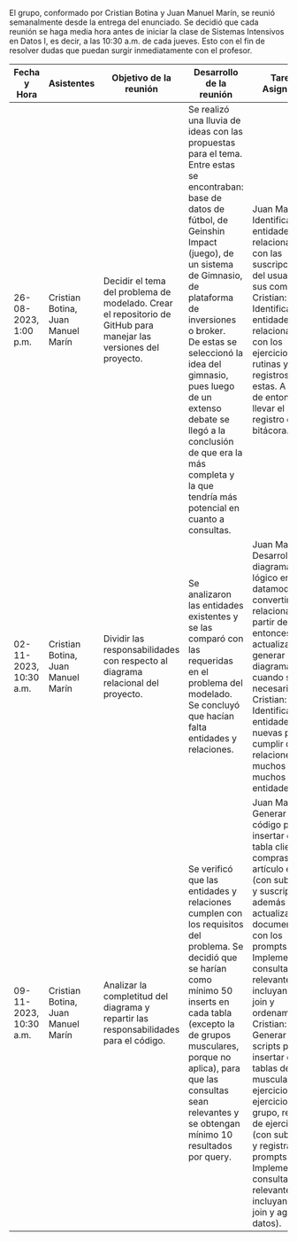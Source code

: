 
El grupo, conformado por Cristian Botina y Juan Manuel Marín, se reunió semanalmente desde la entrega del enunciado.  Se decidió que cada reunión se haga media hora antes de iniciar la clase de Sistemas Intensivos en Datos I, es decir, a las 10:30 a.m. de cada jueves. Esto con el fin de resolver dudas que puedan surgir inmediatamente con el profesor.

| Fecha y Hora           | Asistentes                         | Objetivo de la reunión                                                                                            | Desarrollo de la reunión                                                                                                                                                                                                                                                                                                                                                                                     | Tareas Asignadas                                                                                                                                                                                                | Observaciones                                                                                                      |
| ---------------------- | ---------------------------------- | ----------------------------------------------------------------------------------------------------------------- | ------------------------------------------------------------------------------------------------------------------------------------------------------------------------------------------------------------------------------------------------------------------------------------------------------------------------------------------------------------------------------------------------------------ | --------------------------------------------------------------------------------------------------------------------------------------------------------------------------------------------------------------- | ------------------------------------------------------------------------------------------------------------------ |
| 26-08-2023, 1:00 p.m.  | Cristian Botina, Juan Manuel Marín | Decidir el tema del problema de modelado. Crear el repositorio de GitHub para manejar las versiones del proyecto. | Se realizó una lluvia de ideas con las propuestas para el tema. Entre estas se encontraban: base de datos de fútbol, de Geinshin Impact (juego), de un sistema de Gimnasio, de plataforma de inversiones o broker.<br>De estas se seleccionó la idea del gimnasio, pues luego de un extenso debate se llegó a la conclusión de que era la más completa y la que tendría más potencial en cuanto a consultas. | Juan Manuel: Identificar las entidades relacionadas con las suscripciones del usuario y sus compras.<br>Cristian: Identificar las entidades relacionadas con los ejercicios, rutinas y registros de estas. A partir de entonces, llevar el registro de la bitácora.      | La reunión se realizó después de clase en esta ocasión, pues el enunciado se reveló durante la clase.              |
| 02-11-2023, 10:30 a.m. | Cristian Botina, Juan Manuel Marín | Dividir las responsabilidades con respecto al diagrama relacional del proyecto.                                   | Se analizaron las entidades existentes y se las comparó con las requeridas en el problema del modelado. Se concluyó que hacían falta entidades y relaciones.                                                                                                                                                                                                                                                 | Juan Manuel: Desarrollar el diagrama lógico en sql datamodeler y convertirlo a relacional. A partir de entonces, actualizar y generar el diagrama cuando sea necesario<br>Cristian: Identificar las entidades nuevas para cumplir con las relaciones de muchos a muchos y de entidades | Durante la clase de ese día se solucionaron algunas dudas sobre las relaciones entre las entidades en el diagrama. |
| 09-11-2023, 10:30 a.m. | Cristian Botina, Juan Manuel Marín | Analizar la completitud del diagrama y repartir las responsabilidades para el código.                             | Se verificó que las entidades y relaciones cumplen con los requisitos del problema. Se decidió que se harían como mínimo 50 inserts en cada tabla (excepto la de grupos musculares, porque no aplica), para que las consultas sean relevantes y se obtengan mínimo 10 resultados por query.                                                                                                                  | Juan Manuel: Generar el código para insertar en la tabla clientes, compras, artículo extra (con subtipos) y suscripción, además de actualizar la documentación con los prompts. Implementar 2 consultas relevantes (que incluyan inner join y ordenamientos)<br>Cristian: Generar los scripts para insertar en las tablas de grupo muscular, ejercicio, ejercicio por grupo, registro de ejercicio (con subtipos) y registrar los prompts. Implementar 2 consultas relevantes (que incluyan outer join y agrupar datos).                                                                                                                                                                                                                |                                                                                                                    |

